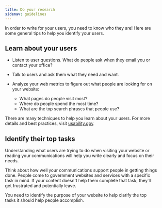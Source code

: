 ```yaml
---
title: Do your research
sidenav: guidelines
---
```


In order to write for your users, you need to know who they are! Here are some general tips to help you identify your users.

## Learn about your users

- Listen to user questions. What do people ask when they email you or contact your office?
- Talk to users and ask them what they need and want.
- Analyze your web metrics to figure out what people are looking for on your website:

  - What pages do people visit most?
  - Where do people spend the most time?
  - What are the top search phrases that people use?

There are many techniques to help you learn about your users. For more details and best practices, visit [usability.gov](http://www.usability.gov).

## Identify their top tasks

Understanding what users are trying to do when visiting your website or reading your communications will help you write clearly and focus on their needs.

Think about how well your communications support people in getting things done. People come to government websites and services with a specific task in mind. If your content doesn't help them complete that task, they'll get frustrated and potentially leave.

You need to identify the purpose of your website to help clarify the top tasks it should help people accomplish.

